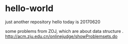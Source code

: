 

# hello-world
just another repository
hello today is 20170620

some problems from ZOJ, which are about data structure .
http://acm.zju.edu.cn/onlinejudge/showProblemsets.do
